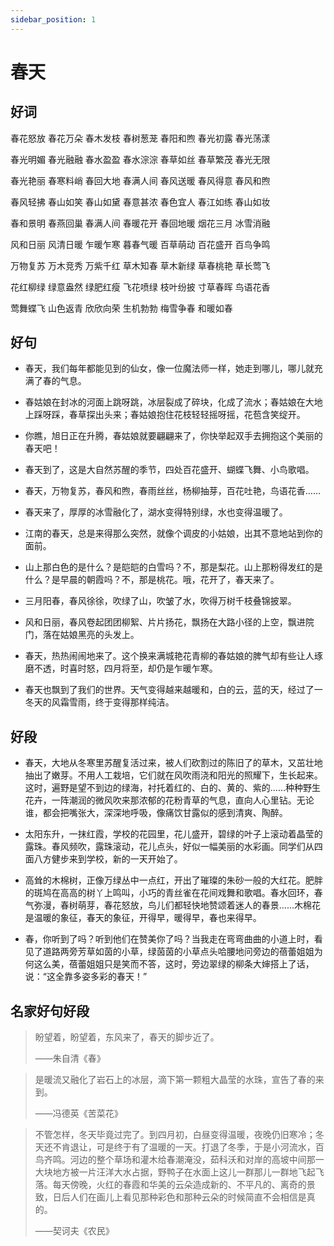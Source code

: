 ```yaml
---
sidebar_position: 1
---
```


# 春天

## 好词

春花怒放 春花万朵 春木发枝 春树葱茏 春阳和煦 春光初露 春光荡漾

春光明媚 春光融融 春水盈盈 春水淙淙 春草如丝 春草繁茂 春光无限

春光艳丽 春寒料峭 春回大地 春满人间 春风送暖 春风得意 春风和煦

春风轻拂 春山如笑 春山如黛 春意甚浓 春色宜人 春江如练 春山如妆

春和景明 春燕回巢 春满人间 春暖花开 春回地暖 烟花三月 冰雪消融

风和日丽 风清日暖 乍暖乍寒 暮春气暖 百草萌动 百花盛开 百鸟争鸣

万物复苏 万木竞秀 万紫千红 草木知春 草木新绿 草春桃艳 草长莺飞

花红柳绿 绿意盎然 绿肥红瘦 飞花喷绿 枝叶纷披 寸草春晖 鸟语花香

莺舞蝶飞 山色返青 欣欣向荣 生机勃勃 梅雪争春 和暖如春

## 好句

- 春天，我们每年都能见到的仙女，像一位魔法师一样，她走到哪儿，哪儿就充满了春的气息。

- 春姑娘在封冰的河面上跳呀跳，冰层裂成了碎块，化成了流水；春姑娘在大地上踩呀踩，春草探出头来；春姑娘抱住花枝轻轻摇呀摇，花苞含笑绽开。

- 你瞧，旭日正在升腾，春姑娘就要翩翩来了，你快举起双手去拥抱这个美丽的春天吧！

- 春天到了，这是大自然苏醒的季节，四处百花盛开、蝴蝶飞舞、小鸟歌唱。

- 春天，万物复苏，春风和煦，春雨丝丝，杨柳抽芽，百花吐艳，鸟语花香……

- 春天来了，厚厚的冰雪融化了，湖水变得特别绿，水也变得温暖了。

- 江南的春天，总是来得那么突然，就像个调皮的小姑娘，出其不意地站到你的面前。

- 山上那白色的是什么？是皑皑的白雪吗？不，那是梨花。山上那粉得发红的是什么？是早晨的朝霞吗？不，那是桃花。哦，花开了，春天来了。

- 三月阳春，春风徐徐，吹绿了山，吹皱了水，吹得万树千枝叠锦披翠。

- 风和日丽，春风卷起团团柳絮、片片扬花，飘扬在大路小径的上空，飘进院门，落在姑娘黑亮的头发上。

- 春天，热热闹闹地来了。这个换来满城艳花青柳的春姑娘的脾气却有些让人琢磨不透，时喜时怒，四月将至，却仍是乍暖乍寒。

- 春天也飘到了我们的世界。天气变得越来越暖和，白的云，蓝的天，经过了一冬天的风霜雪雨，终于变得那样纯洁。

## 好段

- 春天，大地从冬寒里苏醒复活过来，被人们砍割过的陈旧了的草木，又茁壮地抽出了嫩芽。不用人工栽培，它们就在风吹雨浇和阳光的照耀下，生长起来。这时，遍野是望不到边的绿海，衬托着红的、白的、黄的、紫的……种种野生花卉，一阵潮润的微风吹来那浓郁的花粉青草的气息，直向人心里钻。无论谁，都会把嘴张大，深深地呼吸，像痛饮甘露似的感到清爽、陶醉。
- 太阳东升，一抹红霞，学校的花园里，花儿盛开，碧绿的叶子上滚动着晶莹的露珠。春风频吹，露珠滚动，花儿点头，好似一幅美丽的水彩画。同学们从四面八方健步来到学校，新的一天开始了。

- 高耸的木棉树，正像万绿丛中一点红，开出了璀璨的朱砂一般的大红花。肥胖的斑鸠在高高的树丫上鸣叫，小巧的青丝雀在花间戏舞和歌唱。春水回环，春气弥漫，春树萌芽，春花怒放，鸟儿们都轻快地赞颂着迷人的春景……木棉花是温暖的象征，春天的象征，开得早，暖得早，春也来得早。

- 春，你听到了吗？听到他们在赞美你了吗？当我走在弯弯曲曲的小道上时，看见了道路两旁芳草如茵的小草，绿茵茵的小草点头哈腰地问旁边的蓓蕾姐姐为何这么美，蓓蕾姐姐只是笑而不答，这时，旁边翠绿的柳条大婶搭上了话，说：“这全靠多姿多彩的春天！”

## 名家好句好段

> 盼望着，盼望着，东风来了，春天的脚步近了。
>
> ——朱自清《春》

> 是暖流又融化了岩石上的冰层，滴下第一颗粗大晶莹的水珠，宣告了春的来到。
>
> ——冯德英《苦菜花》

> 不管怎样，冬天毕竟过完了。到四月初，白昼变得温暖，夜晚仍旧寒冷；冬天还不肯退让，可是终于有了温暖的一天。打退了冬季，于是小河流水，百鸟齐鸣。河边的整个草场和灌木给春潮淹没，茹科沃和对岸的高坡中间那一大块地方被一片汪洋大水占据，野鸭子在水面上这儿一群那儿一群地飞起飞落。每天傍晚，火红的春霞和华美的云朵造成新的、不平凡的、离奇的景致，日后人们在画儿上看见那种彩色和那种云朵的时候简直不会相信是真的。
>
> ——契诃夫《农民》
